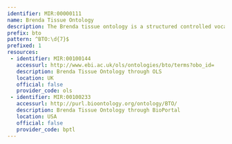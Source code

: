 ```yaml
---
identifier: MIR:00000111
name: Brenda Tissue Ontology
description: The Brenda tissue ontology is a structured controlled vocabulary eastablished to identify the source of an enzyme cited in the Brenda enzyme database. It comprises terms of tissues, cell lines, cell types and cell cultures from uni- and multicellular organisms.
prefix: bto
pattern: ^BTO:\d{7}$
prefixed: 1
resources:
 - identifier: MIR:00100144
   accessurl: http://www.ebi.ac.uk/ols/ontologies/bto/terms?obo_id=
   description: Brenda Tissue Ontology through OLS
   location: UK
   official: false
   provider_code: ols
 - identifier: MIR:00100233
   accessurl: http://purl.bioontology.org/ontology/BTO/
   description: Brenda Tissue Ontology through BioPortal
   location: USA
   official: false
   provider_code: bptl
---
```

